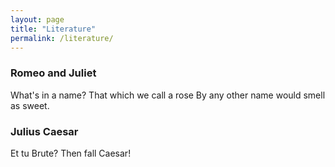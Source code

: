 ```yaml
---
layout: page
title: "Literature"
permalink: /literature/
---
```


### Romeo and Juliet

What's in a name? That which we call a rose
By any other name would smell as sweet.

### Julius Caesar

Et tu Brute? Then fall Caesar!
